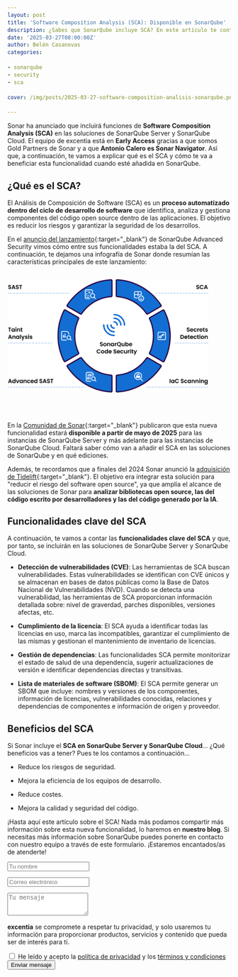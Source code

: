 ```yaml
---
layout: post
title: 'Software Composition Analysis (SCA): Disponible en SonarQube'
description: ¿Sabes que SonarQube incluye SCA? En este artículo te contamos en que consiste esta nueva funcionalidad. 
date: '2025-03-27T08:00:00Z'
author: Belén Casanovas
categories:

- sonarqube
- security
- sca

cover: /img/posts/2025-03-27-software-composition-analisis-sonarqube.png

---
```


Sonar ha anunciado que incluirá funciones de **Software Composition Analysis (SCA)** en las soluciones de SonarQube Server y SonarQube Cloud. El equipo de excentia está en **Early Access** gracias a que somos Gold Partners de Sonar y a que **Antonio Calero es Sonar Navigator**. Así que, a continuación, te vamos a explicar qué es el SCA y cómo te va a beneficiar esta funcionalidad cuando esté añadida en SonarQube. 
<br>

<h2>¿Qué es el SCA?</h2>

El Análisis de Composición de Software (SCA) es un **proceso automatizado dentro del ciclo de desarrollo de software** que identifica, analiza y gestiona componentes del código open source dentro de las aplicaciones. El objetivo es reducir los riesgos y garantizar la seguridad de los desarrollos.

En el [anuncio del lanzamiento](/aumenta-seguridad-codigo-sonarqube-advanced-security){:target="_blank"} de SonarQube Advanced Security vimos cómo entre sus funcionalidades estaba la del SCA. A continuación, te dejamos una infografía de Sonar donde resumían las características principales de este lanzamiento: 
<br><br>


<img width="90%" src="/img/sonarsource-products/sonarqube-code-security-excentia.webp" alt="Infografía de funcionalidades de seguridad de SonarQube">
<br>

<br><br>

En la [Comunidad de Sonar](https://community.sonarsource.com/t/is-software-composition-analysis-planned-in-the-future/113154){:target="_blank"} publicaron que esta nueva funcionalidad estará **disponible a partir de mayo de 2025** para las instancias de SonarQube Server y más adelante para las instancias de SonarQube Cloud. Faltará saber cómo van a añadir el SCA en las soluciones de SonarQube y en qué ediciones. 

Además, te recordamos que a finales del 2024 Sonar anunció la [adquisición de Tidelift](https://www.sonarsource.com/company/press-releases/sonar-to-acquire-tidelift/){:target="_blank"}. El objetivo era integrar esta solución para "reducir el riesgo del software open source", ya que amplía el alcance de las soluciones de Sonar para **analizar bibliotecas open source, las del código escrito por desarrolladores y las del código generado por la IA**. 

<h2>Funcionalidades clave del SCA</h2>

A continuación, te vamos a contar las **funcionalidades clave del SCA** y que, por tanto, se incluirán en las soluciones de SonarQube Server y SonarQube Cloud. 

- **Detección de vulnerabilidades (CVE)**: Las herramientas de SCA buscan vulnerabilidades. Estas vulnerabilidades se identifican con CVE únicos y se almacenan en bases de datos públicas como la Base de Datos Nacional de Vulnerabilidades (NVD). Cuando se detecta una vulnerabilidad, las herramientas de SCA proporcionan información detallada sobre: nivel de graverdad, parches disponibles, versiones afectas, etc. <br>

- **Cumplimiento de la licencia**: El SCA ayuda a identificar todas las licencias en uso, marca las incompatibles, garantizar el cumplimiento de las mismas y gestionan el mantenimiento de inventario de licencias. 

- **Gestión de dependencias**: Las funcionalidades SCA permite monitorizar el estado de salud de una dependencia, sugerir actualizaciones de versión e identificar dependencias directas y transitivas. 

- **Lista de materiales de software (SBOM)**: El SCA permite generar un SBOM que incluye: nombres y versiones de los componentes, información de licencias, vulnerabilidades conocidas, relaciones y dependencias de componentes e información de origen y proveedor. 

<h2>Beneficios del SCA</h2>

Si Sonar incluye el **SCA en SonarQube Server y SonarQube Cloud**... ¿Qué beneficios vas a tener? Pues te los contamos a continuación...

- Reduce los riesgos de seguridad. <br>

- Mejora la eficiencia de los equipos de desarrollo. <br>

- Reduce costes. <br>

- Mejora la calidad y seguridad del código. <br>


¡Hasta aquí este artículo sobre el SCA! Nada más podamos compartir más información sobre esta nueva funcionalidad, lo haremos en **nuestro blog**. Si necesitas más información sobre SonarQube puedes ponerte en contacto con nuestro equipo a través de este formulario. ¡Estaremos encantados/as de atenderte! 

<form action="https://formspree.io/f/xaygrdqg" method="POST">
 <div class="col-md-12 col-sm-12">
   <div class="row control-group">
        <div class="form-group col-xs-12 floating-label-form-group controls">
           <input type="text" name="name" class="form-control" placeholder="Tu nombre" id="name" required data-validation-required-message="Por favor escribe tu nombre.">
            <p class="help-block text-danger"></p>
        </div>
     </div>
<div class="row control-group">
     <div class="form-group col-xs-12 floating-label-form-group controls">
        <input type="email" name="email" class="form-control" placeholder="Correo electrónico" id="email" required data-validation-required-message="Por favor escribe tu dirección de correo.">
           <p class="help-block text-danger"></p>
        </div>
            </div>
            <div>
        <input type="text" name="_gotcha" style="display:none"/>
        </div>
        <div>
         <input type="hidden" name="_subject" value="Post Sonar Conector Jira"/>
                </div>
            <div class="row control-group">
              <div class="form-group-2 col-xs-12 floating-label-form-group controls">
                <textarea name="message" class="form-control" rows="3" placeholder="Tu mensaje" id="message" required
                          data-validation-required-message="Por favor escribe un mensaje."></textarea>
                <p class="help-block text-danger"></p>
              </div>
              <div>
              <input type="hidden" name="_subject" value="Blog SCA en SonarQube"/>
               </div>
            </div>
            <div class="row control-group">
              <div class="form-group col-xs-12 floating-label-form-group controls">
                <p><strong>excentia</strong> se compromete a respetar tu privacidad, y solo usaremos tu información para proporcionar productos, servicios y contenido que pueda ser de interés para tí.</p>
                <input type="checkbox" name="agreement" class="form-check-input" id="agreement" value="accept" required data-validation-required-message="Por favor lee y acepta la política de privacidad y los términos y condiciones">
                <label class="form-check-label" for="agreement">He leído y acepto la <a href="https://www.excentia.es/privacy" target="_blank">política de privacidad</a> y los <a href="https://www.excentia.es/pdf/excentia-terms-and-conditions.pdf" target="_blank">términos y condiciones</a></label>
              </div>
            </div>
            <div id="success"></div>
            <div class="block">
              <button type="submit" class="btn btn-warning btn-xl">Enviar mensaje</button>
            </div>
          </div>
        </form>